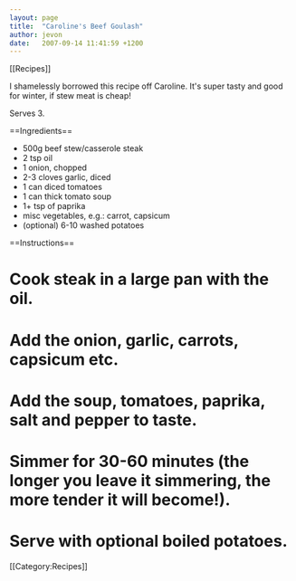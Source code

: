 ```yaml
---
layout: page
title:  "Caroline's Beef Goulash"
author: jevon
date:   2007-09-14 11:41:59 +1200
---
```


[[Recipes]]

I shamelessly borrowed this recipe off Caroline. It's super tasty and good for winter, if stew meat is cheap!

Serves 3.

==Ingredients==
* 500g beef stew/casserole steak
* 2 tsp oil
* 1 onion, chopped
* 2-3 cloves garlic, diced
* 1 can diced tomatoes
* 1 can thick tomato soup
* 1+ tsp of paprika
* misc vegetables, e.g.: carrot, capsicum
* (optional) 6-10 washed potatoes

==Instructions==
# Cook steak in a large pan with the oil.
# Add the onion, garlic, carrots, capsicum etc.
# Add the soup, tomatoes, paprika, salt and pepper to taste.
# Simmer for 30-60 minutes (the longer you leave it simmering, the more tender it will become!).
# Serve with optional boiled potatoes.

[[Category:Recipes]]